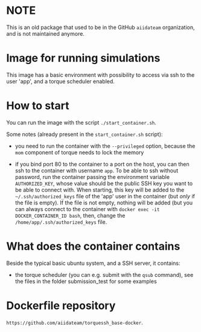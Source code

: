 # NOTE
This is an old package that used to be in the GitHub `aiidateam` organization, and is not maintained anymore.

# Image for running simulations

This image has a basic environment with possibility to access
via ssh to the user 'app', and a torque scheduler enabled.

# How to start

You can run the image with the script `./start_container.sh`.

Some notes (already present in the `start_container.sh` script):

- you need to run the container with the `--privileged` option,
  because the `mom` component of torque needs to lock the memory

- if you bind port 80 to the container to a port on the host, you
  can then ssh to the container with username `app`. To be able
  to ssh without password, run the container passing the environment
  variable `AUTHORIZED_KEY`, whose value should be the public SSH key
  you want to be able to connect with. When starting, this key
  will be added to the `~/.ssh/authorized_keys` file of the 'app' 
  user in the container (but _only_ if the file is empty). If the 
  file is not empty, nothing will be added (but you can always connect
  to the container with `docker exec -it DOCKER_CONTAINER_ID bash`, 
  then, change the `/home/app/.ssh/authorized_keys` file.

# What does the container contains

Beside the typical basic ubuntu system, and a SSH server, it contains:

- the torque scheduler (you can e.g. submit with the `qsub` command),
  see the files in the folder submission_test for some examples

# Dockerfile repository

`https://github.com/aiidateam/torquessh_base-docker`.
